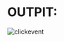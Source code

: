 # OUTPIT:


![clickevent](https://user-images.githubusercontent.com/77727169/112867462-94e05e80-90d8-11eb-869c-41fcf82363dd.png)


